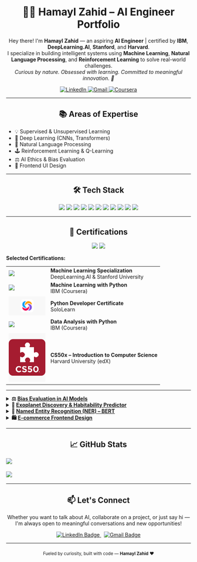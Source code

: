 <h1 align="center">👩‍🎓 Hamayl Zahid – AI Engineer Portfolio</h1>
<p align="center">
  Hey there! I'm <strong>Hamayl Zahid</strong> — an aspiring <strong>AI Engineer</strong> | certified by <strong>IBM</strong>, <strong>DeepLearning.AI</strong>, <strong>Stanford</strong>, and <strong>Harvard</strong>.
  <br>I specialize in building intelligent systems using <strong>Machine Learning</strong>, <strong>Natural Language Processing</strong>, and <strong>Reinforcement Learning</strong> to solve real-world challenges.
  <br><em>Curious by nature. Obsessed with learning. Committed to meaningful innovation. 🚀</em>
</p>


<p align="center">
  <a href="https://www.linkedin.com/in/hamaylzahid">
    <img src="https://img.shields.io/badge/LinkedIn-0077B5?style=for-the-badge&logo=linkedin&logoColor=white" alt="LinkedIn"/>
  </a>
  <a href="mailto:maylzahid588@gmail.com">
    <img src="https://img.shields.io/badge/Gmail-D14836?style=for-the-badge&logo=gmail&logoColor=white" alt="Gmail"/>
  </a>
  <a href="https://www.coursera.org/user/52c2f5daaa1c77c78350939367aa4cf6">
    <img src="https://img.shields.io/badge/Coursera-0056D2?style=for-the-badge&logo=coursera&logoColor=white" alt="Coursera"/>
  </a>
</p>


---

<h2 align="center">📚 Areas of Expertise</h2>

<ul>
  <li>💡 Supervised & Unsupervised Learning</li>
  <li>🧠 Deep Learning (CNNs, Transformers)</li>
  <li>📄 Natural Language Processing</li>
  <li>🕹️ Reinforcement Learning & Q-Learning</li>
  <li>⚖️ AI Ethics & Bias Evaluation</li>
  <li>🎨 Frontend UI Design</li>
</ul>

---

<h2 align="center">🛠 Tech Stack</h2>

<p align="center">
  <img src="https://img.shields.io/badge/Python-3776AB?style=flat&logo=python&logoColor=white"/>
  <img src="https://img.shields.io/badge/TensorFlow-FF6F00?style=flat&logo=tensorflow&logoColor=white"/>
  <img src="https://img.shields.io/badge/Keras-D00000?style=flat&logo=keras&logoColor=white"/>
  <img src="https://img.shields.io/badge/Scikit--learn-F7931E?style=flat&logo=scikit-learn&logoColor=white"/>
  <img src="https://img.shields.io/badge/Pandas-150458?style=flat&logo=pandas&logoColor=white"/>
  <img src="https://img.shields.io/badge/NumPy-013243?style=flat&logo=numpy&logoColor=white"/>
  <img src="https://img.shields.io/badge/Matplotlib-11557C?style=flat"/>
  <img src="https://img.shields.io/badge/Jupyter-F37626?style=flat&logo=Jupyter&logoColor=white"/>
  <img src="https://img.shields.io/badge/HTML5-E34F26?style=flat&logo=html5&logoColor=white"/>
  <img src="https://img.shields.io/badge/CSS3-1572B6?style=flat&logo=css3&logoColor=white"/>
  <img src="https://img.shields.io/badge/Git-F05032?style=flat&logo=git&logoColor=white"/>
</p>

---

<h2 align="center">🏅 Certifications</h2>

<p align="center">
  <img src="https://img.shields.io/badge/Machine%20Learning-blue?style=for-the-badge"/>
  <img src="https://img.shields.io/badge/Deep%20Learning-orange?style=for-the-badge"/>
</p>

<p><strong>Selected Certifications:</strong></p>

<table>
  <tr>
    <td><img src="https://avatars.githubusercontent.com/u/67927826?s=200&v=4" width="100"/></td>
    <td><strong>Machine Learning Specialization</strong><br>DeepLearning.AI & Stanford University</td>
  </tr>
  <tr>
    <td><img src="https://upload.wikimedia.org/wikipedia/commons/5/51/IBM_logo.svg" width="100"/></td>
    <td><strong>Machine Learning with Python</strong><br>IBM (Coursera)</td>
  </tr>
 <tr>
    <td><img src="https://raw.githubusercontent.com/hamaylzahid/hamaylzahid/main/sololearn.png" width="100"/></td>
    <td><strong>Python Developer Certificate</strong><br>SoloLearn</td>
  </tr>
  <tr>
    <td><img src="https://upload.wikimedia.org/wikipedia/commons/5/51/IBM_logo.svg" width="100"/></td>
    <td><strong>Data Analysis with Python</strong><br>IBM (Coursera)</td>
  </tr>
  <tr>
    <td><img src="https://raw.githubusercontent.com/hamaylzahid/hamaylzahid/main/cs50.png" width="100"/></td>
    <td><strong>CS50x – Introduction to Computer Science</strong><br>Harvard University (edX)</td>
  </tr>
</table>


---

<details>
  <summary><strong>⚖️ <a href="https://github.com/hamaylzahid/ResponsibleAI_BiasCheck" target="_blank">Bias Evaluation in AI Models</a></strong></summary>

**Repo:** [`ResponsibleAI_BiasCheck`](https://github.com/hamaylzahid/ResponsibleAI_BiasCheck)  
Developed a responsible AI evaluation tool to detect, quantify, and visualize algorithmic bias across demographic groups in machine learning models.
Implemented core fairness metrics like Demographic Parity and Equalized Odds, with clear visual insights into disparities.
Also proposed actionable bias mitigation strategies, supporting more ethical and inclusive AI development.



[![Live Demo](https://img.shields.io/badge/Live%20Demo-Streamlit-blue?style=for-the-badge&logo=streamlit)](https://responsibleaibiascheck-h6p9vyyjmsmyemycpsidaz.streamlit.app/)

**Key Features:**
- Bias metrics: Demographic Parity, Equalized Odds  
- Group-wise accuracy/performance breakdown  
- Visualizations of disparity and fairness violations  
- Insights and suggestions for bias reduction

**📌 Outcome:**  
Highlighted hidden model biases and supported better decision-making in AI system deployment.

**Tech Used:**  
![Python](https://img.shields.io/badge/Python-3776AB?style=for-the-badge&logo=python&logoColor=white)
![Matplotlib](https://img.shields.io/badge/Matplotlib-000000?style=for-the-badge&logo=matplotlib)
![Seaborn](https://img.shields.io/badge/Seaborn-2E2E2E?style=for-the-badge&logo=python&logoColor=white)
![Fairlearn](https://img.shields.io/badge/Fairlearn-blue?style=for-the-badge)


</details>


<details>
  <summary><strong>🌌 <a href="https://github.com/hamaylzahid/exoplanet-discovery-habitability-predictor" target="_blank">Exoplanet Discovery & Habitability Predictor</a></strong></summary>

**Repo:** [`exoplanet-discovery-habitability-predictor`](https://github.com/hamaylzahid/exoplanet-discovery-habitability-predictor)  
Performed EDA and built a custom machine learning model to classify potentially habitable exoplanets using real astrophysical data.
Explored key features like orbital period, planet mass, and temperature to train predictive classifiers.
The final model provides interpretable predictions and supports astrobiological research into Earth-like planet discovery.

[![Live Demo](https://img.shields.io/badge/Live%20Demo-Streamlit-blue?style=for-the-badge&logo=streamlit)](https://exoplanet-discovery-habitability-predictor-7vaq2zm4ann8wycylyn.streamlit.app/)

**Key Features:**
- NASA/Kaggle exoplanet dataset  
- Random Forest, SVM classification  
- Feature importance & habitability scoring  
- Clean, interpretable model output

**📌 Outcome:**  
Supported astrobiology research by modeling real habitability indicators.

**Tech Used:**  
![Python](https://img.shields.io/badge/Python-3776AB?style=for-the-badge&logo=python&logoColor=white)
![Scikit-learn](https://img.shields.io/badge/Scikit--learn-F7931E?style=for-the-badge&logo=scikit-learn&logoColor=white)
![Pandas](https://img.shields.io/badge/Pandas-150458?style=for-the-badge&logo=pandas&logoColor=white)
![Seaborn](https://img.shields.io/badge/Seaborn-2E2E2E?style=for-the-badge&logo=python&logoColor=white)
![Matplotlib](https://img.shields.io/badge/Matplotlib-000000?style=for-the-badge&logo=matplotlib)

</details>


<details>
  <summary><strong>🧠 <a href="https://github.com/hamaylzahid/bert-ner-visualized" target="_blank">Named Entity Recognition (NER) – BERT</a></strong></summary>

**Repo:** [`bert-ner-visualized`](https://github.com/hamaylzahid/bert-ner-visualized)  
Built a CPU-optimized Named Entity Recognition (NER) system using BERT and HuggingFace Transformers.
The model extracts entities from raw text with high accuracy and displays results using an intuitive, color-coded visualization.
Includes complete preprocessing, token alignment, and evaluation metrics like precision, recall, and F1-score — all without requiring GPU acceleration.

**Key Features:**
- HuggingFace Transformers  
- Visualized entity highlights  
- F1, precision, recall evaluation  
- Robust preprocessing and token mapping

**📌 Outcome:**  
Delivered an efficient, visual-friendly solution for named entity recognition without GPU dependency.

**Tech Used:**  
![Python](https://img.shields.io/badge/Python-3776AB?style=for-the-badge&logo=python&logoColor=white)
![Transformers](https://img.shields.io/badge/Transformers-HuggingFace-yellow?style=for-the-badge&logo=huggingface&logoColor=black)
![Matplotlib](https://img.shields.io/badge/Matplotlib-000000?style=for-the-badge&logo=matplotlib)
![Scikit-learn](https://img.shields.io/badge/Scikit--learn-F7931E?style=for-the-badge&logo=scikit-learn&logoColor=white)
</details>


<details>
  <summary><strong>🛍️ <a href="https://github.com/hamaylzahid/ecommerce-frontend-design" target="_blank">E-commerce Frontend Design</a></strong></summary>

**Repo:** [`ecommerce-frontend-design`](https://github.com/hamaylzahid/ecommerce-frontend-design)  
Developed a **modern, responsive frontend UI** for an e-commerce platform using clean HTML/CSS/JS.  
Focused on user experience, layout consistency, and smooth interactivity to emulate a real-world online shopping interface.

[![Live Demo](https://img.shields.io/badge/Live%20Demo-Visit-green?style=for-the-badge&logo=githubpages)](https://hamaylzahid.github.io/ecommerce-frontend-design/)

**Project Highlights:**
- Mobile-first responsive layout  
- Interactive product grid & navbar  
- Hover effects & cart logic  

**📌 Outcome:**  
A visually polished UI, ready for integration with any backend or API.

**Tech Used:**  
![HTML](https://img.shields.io/badge/HTML5-E34F26?style=for-the-badge&logo=html5&logoColor=white)
![CSS](https://img.shields.io/badge/CSS3-1572B6?style=for-the-badge&logo=css3&logoColor=white)
![JavaScript](https://img.shields.io/badge/JavaScript-F7DF1E?style=for-the-badge&logo=javascript&logoColor=black)

</details>



---

<h2 align="center">📈 GitHub Stats</h2>

<p>
  <p>
  <img src="https://github-readme-stats.vercel.app/api?username=hamaylzahid&show_icons=true&theme=radical&hide_border=true" width="400"/><br><br>
  <img src="https://github-readme-stats.vercel.app/api/top-langs/?username=hamaylzahid&layout=compact&hide_border=true&theme=radical" width="330"/>
</p>

</p>

---
<h2 align="center">📫 Let's Connect</h2>

<p align="center">
  Whether you want to talk about AI, collaborate on a project, or just say hi —  
  I'm always open to meaningful conversations and new opportunities!  
</p>

<p align="center">
  <a href="https://www.linkedin.com/in/hamaylzahid" target="_blank">
    <img src="https://img.shields.io/badge/LinkedIn-Hamayl%20Zahid-0A66C2?style=for-the-badge&logo=linkedin&logoColor=white" alt="LinkedIn Badge"/>
  </a>
  &nbsp;
  <a href="mailto:maylzahid588@gmail.com" target="_blank">
    <img src="https://img.shields.io/badge/Gmail-maylzahid588@gmail.com-D14836?style=for-the-badge&logo=gmail&logoColor=white" alt="Gmail Badge"/>
  </a>
</p>


---

<p align="center"><sub> Fueled by curiosity, built with code — <strong>Hamayl Zahid</strong> ❤️</sub></p>



